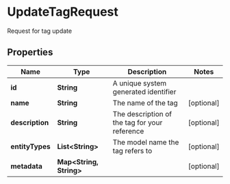 

# UpdateTagRequest

Request for tag update

## Properties

Name | Type | Description | Notes
------------ | ------------- | ------------- | -------------
**id** | **String** | A unique system generated identifier | 
**name** | **String** | The name of the tag |  [optional]
**description** | **String** | The description of the tag for your reference |  [optional]
**entityTypes** | **List&lt;String&gt;** | The model name the tag refers to |  [optional]
**metadata** | **Map&lt;String, String&gt;** |  |  [optional]



